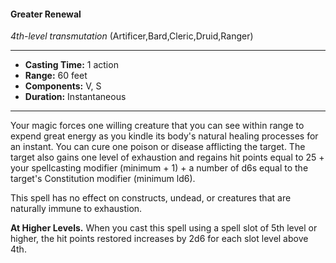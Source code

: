 #### Greater Renewal
*4th-level transmutation* (Artificer,Bard,Cleric,Druid,Ranger)
___
- **Casting Time:** 1 action
- **Range:** 60 feet
- **Components:** V, S
- **Duration:** Instantaneous
---
Your magic forces one willing creature that you can see within range to expend great energy as you kindle its body's natural healing processes for an instant. You can cure one poison or disease afflicting the target. The target also gains one level of exhaustion and regains hit points equal to 25 + your spellcasting modifier (minimum + 1) + a number of d6s equal to the target's Constitution modifier (minimum ld6).

This spell has no effect on constructs, undead, or creatures that are naturally immune to exhaustion.

**At Higher Levels.** When you cast this spell using a spell slot of 5th level or higher, the hit points restored increases by 2d6 for each slot level above 4th. 
